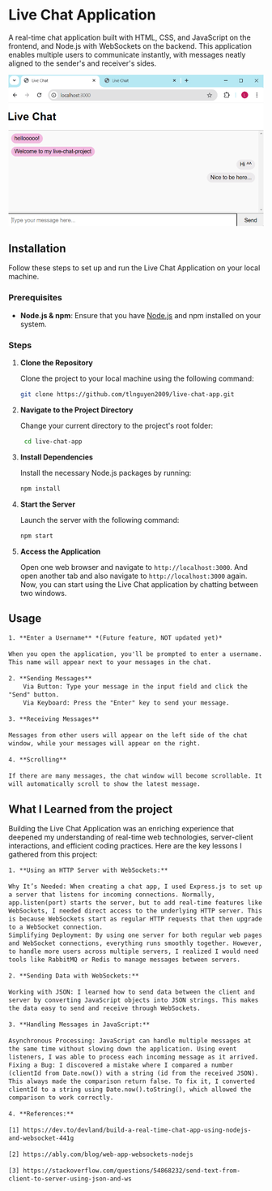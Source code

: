 # Live Chat Application

A real-time chat application built with HTML, CSS, and JavaScript on the frontend, and Node.js with WebSockets on the backend. This application enables multiple users to communicate instantly, with messages neatly aligned to the sender's and receiver's sides.

![Demo Image](/Images/live-chat-demo-img.png)

## Installation

Follow these steps to set up and run the Live Chat Application on your local machine.

### Prerequisites

- **Node.js & npm**: Ensure that you have [Node.js](https://nodejs.org/) and npm installed on your system.

### Steps

1. **Clone the Repository**

   Clone the project to your local machine using the following command:

   ```bash
   git clone https://github.com/tlnguyen2009/live-chat-app.git
   ```

2. **Navigate to the Project Directory**

    Change your current directory to the project's root folder:
    
   ```bash    
    cd live-chat-app
   ```

3. **Install Dependencies**

    Install the necessary Node.js packages by running:
    
    ```bash    
    npm install
    ```

4. **Start the Server**
    
    Launch the server with the following command:

    ```bash
    npm start
    ```

5. **Access the Application**

    Open one web browser and navigate to `http://localhost:3000`. And open another tab and also navigate to `http://localhost:3000` again. Now, you can start using the Live Chat application by chatting between two windows.
    
## Usage

    1. **Enter a Username** *(Future feature, NOT updated yet)*

    When you open the application, you'll be prompted to enter a username. This name will appear next to your messages in the chat.

    2. **Sending Messages**
        Via Button: Type your message in the input field and click the "Send" button.
        Via Keyboard: Press the "Enter" key to send your message.

    3. **Receiving Messages**

    Messages from other users will appear on the left side of the chat window, while your messages will appear on the right.

    4. **Scrolling**

    If there are many messages, the chat window will become scrollable. It will automatically scroll to show the latest message.
    

## What I Learned from the project

Building the Live Chat Application was an enriching experience that deepened my understanding of real-time web technologies, server-client interactions, and efficient coding practices. Here are the key lessons I gathered from this project:

    1. **Using an HTTP Server with WebSockets:**

    Why It’s Needed: When creating a chat app, I used Express.js to set up a server that listens for incoming connections. Normally, app.listen(port) starts the server, but to add real-time features like WebSockets, I needed direct access to the underlying HTTP server. This is because WebSockets start as regular HTTP requests that then upgrade to a WebSocket connection.
    Simplifying Deployment: By using one server for both regular web pages and WebSocket connections, everything runs smoothly together. However, to handle more users across multiple servers, I realized I would need tools like RabbitMQ or Redis to manage messages between servers.

    2. **Sending Data with WebSockets:**

    Working with JSON: I learned how to send data between the client and server by converting JavaScript objects into JSON strings. This makes the data easy to send and receive through WebSockets.

    3. **Handling Messages in JavaScript:**

    Asynchronous Processing: JavaScript can handle multiple messages at the same time without slowing down the application. Using event listeners, I was able to process each incoming message as it arrived.
    Fixing a Bug: I discovered a mistake where I compared a number (clientId from Date.now()) with a string (id from the received JSON). This always made the comparison return false. To fix it, I converted clientId to a string using Date.now().toString(), which allowed the comparison to work correctly.

    4. **References:**

    [1] https://dev.to/devland/build-a-real-time-chat-app-using-nodejs-and-websocket-441g

    [2] https://ably.com/blog/web-app-websockets-nodejs

    [3] https://stackoverflow.com/questions/54868232/send-text-from-client-to-server-using-json-and-ws
